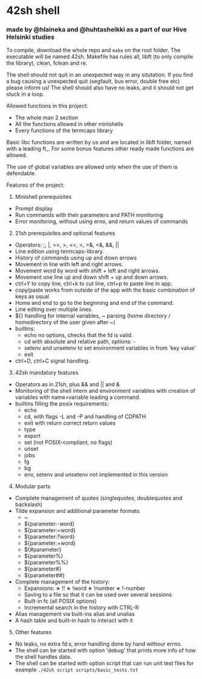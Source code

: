 # 42sh shell 
### made by @hlaineka and @huhtasheikki as a part of our Hive Helsinki studies

To compile, download the whole repo and `make` on the root folder. The executable will be named 42sh.
Makefile has rules all, libft (to only compile the library), clean, fclean and re.

The shell should not quit in an unexpected way in any situtation. If you find a bug causing a unexpected quit (segfault, bus error, double free etc) please inform us! The shell should also have no leaks, and it should not get stuck in a loop.

Allowed functions in this project:
  * The whole man 2 section
  * All the functions allowed in other minishells
  * Every functions of the termcaps library
  
Basic libc functions are written by us and are located in libft folder, named with a leading ft_. For some bonus features other ready made functions are allowed.

The use of global variables are allowed only when the use of them is defendable.

Features of the project:
1. Minishell prerequisites
  * Prompt display
  * Run commands with their parameters and PATH monitoring
  * Error monitoring, without using erno, and return values of commands

2. 21sh prerequisites and optional features
  * Operators: ;, |, >>, >, <<, <, >&, <&, &&, || 
  * Line edition using termcaps-library.
  * History of commands using up and down arrows
  * Movement in line with left and right arrows.
  * Movement word by word with shift + left and right arrows.
  * Movement one line up and down shift + up and down arrows.
  * ctrl+Y to copy line, ctrl+k to cut line, ctrl+p to paste line in app.
  * copy/paste works from outside of the app with the basic combination of keys as usual
  * Home and end to go to the beginning and end of the command.
  * Line editing over multiple lines.
  * ${} handling for internal variables, ~ parsing (home directory / homedirectory of the user given after ~)
  * builtins:
    * echo no options, checks that the fd is valid.
    * cd with absolute and relative path, options: -
    * setenv and unsetenv to set environment variables in from 'key value'
    * exit
  * ctrl+D, ctrl+C signal handling.

3. 42sh mandatory features
  * Operators as in 21sh, plus && and || and &
  * Monitoring of the shell intern and environment variables with creation of variables with name=variable leading a command.
  * builtins filling the posix requirements:
    * echo
    * cd, with flags -L and -P and handling of CDPATH
    * exit with return correct return values
    * type
    * export
    * set (not POSIX-compliant, no flags)
    * unset
    * jobs
    * fg
    * bg
    * env, setenv and unsetenv not implemented in this version

4. Modular parts
  * Complete management of quotes (singlequotes, doublequotes and backslash)
  * Tilde expansion and additional parameter formats:
     * ~
     * ${parameter:-word}
     * ${parameter:=word}
     * ${parameter:?word}
     * ${parameter:+word}
     * ${#parameter}
     * ${parameter%}
     * ${parameter%%}
     * ${parameter#}
     * ${parameter##}
  * Complete management of the history:
     * Expansions:
        ∗ !!
        ∗ !word
        ∗ !number
        ∗ !-number
     * Saving to a file so that it can be used over several sessions
     * Built-in fc (all POSIX options)
     * Incremental search in the history with CTRL-R
  * Alias management via built-ins alias and unalias
  * A hash table and built-in hash to interact with it

5. Other features
  * No leaks, no extra fd:s, error handling done by hand withour errno.
  * The shell can be started with option 'debug' that prints more info of how the shell handles data.
  * The shell can be started with option script that can run unit test files for example `./42sh script scripts/basic_tests.txt`

